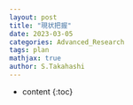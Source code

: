 ```yaml
---
layout: post
title: "現状把握"
date: 2023-03-05 
categories: Advanced_Research
tags: plan
mathjax: true
author: S.Takahashi
---
```


* content
{:toc}

## 